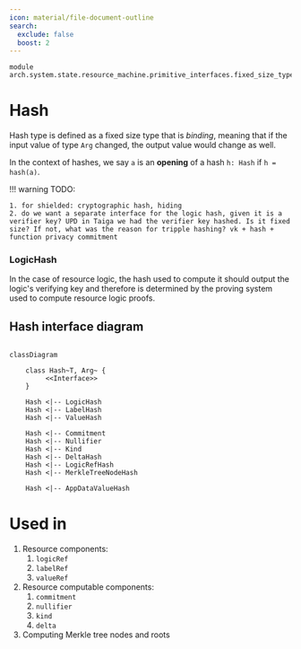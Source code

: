 ```yaml
---
icon: material/file-document-outline
search:
  exclude: false
  boost: 2
---
```


```juvix
module arch.system.state.resource_machine.primitive_interfaces.fixed_size_type.hash;
```

# Hash

Hash type is defined as a fixed size type that is *binding*, meaning that if the input value of type `Arg` changed, the output value would change as well.

In the context of hashes, we say `a` is an **opening** of a hash `h: Hash` if `h = hash(a)`.

!!! warning
    TODO:

    1. for shielded: cryptographic hash, hiding
    2. do we want a separate interface for the logic hash, given it is a verifier key? UPD in Taiga we had the verifier key hashed. Is it fixed size? If not, what was the reason for tripple hashing? vk + hash + function privacy commitment

### LogicHash

In the case of resource logic, the hash used to compute it should output the logic's verifying key and therefore is determined by the proving system used to compute resource logic proofs.

## Hash interface diagram

```mermaid

classDiagram

    class Hash~T, Arg~ {
         <<Interface>>
    }

    Hash <|-- LogicHash
    Hash <|-- LabelHash
    Hash <|-- ValueHash

    Hash <|-- Commitment
    Hash <|-- Nullifier
    Hash <|-- Kind
    Hash <|-- DeltaHash
    Hash <|-- LogicRefHash
    Hash <|-- MerkleTreeNodeHash

    Hash <|-- AppDataValueHash

```

# Used in
1. Resource components:
    1. `logicRef`
    2. `labelRef`
    3. `valueRef`
2. Resource computable components:
    1. `commitment`
    2. `nullifier`
    3. `kind`
    4. `delta`
3. Computing Merkle tree nodes and roots
